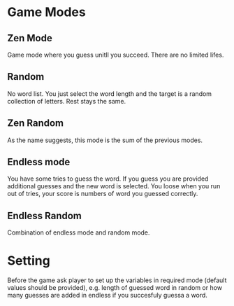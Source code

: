 # Game Modes

## Zen Mode
Game mode where you guess unitll you succeed. There are no limited lifes.

## Random
No word list. You just select the word length and the target is a random collection of letters.
Rest stays the same.

## Zen Random
As the name suggests, this mode is the sum of the previous modes.

## Endless mode
You have some tries to guess the word. If you guess you are provided additional guesses and the new
word is selected. You loose when you run out of tries, your score is numbers of word you guessed
correctly.

## Endless Random
Combination of endless mode and random mode.

# Setting
Before the game ask player to set up the variables in required mode (default values should be
provided), e.g. length of guessed word in random or how many guesses are added in endless if you
succesfuly guessa a word.
